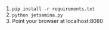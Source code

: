  1. `pip install -r requirements.txt`
 1. `python jetsamina.py`
 1. Point your browser at localhost:8080
